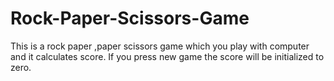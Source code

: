 # Rock-Paper-Scissors-Game
This is a rock paper ,paper scissors game which you play with computer and it calculates score. If you press new game the score will be initialized to zero.
